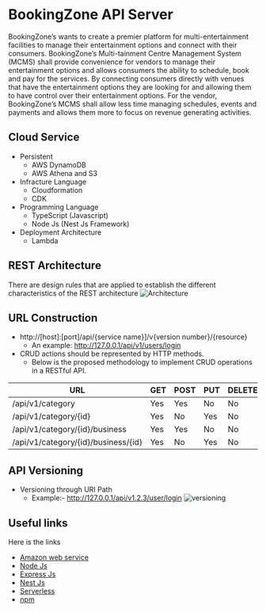# BookingZone API Server
BookingZone’s wants to create a premier platform for multi-entertainment facilities to manage their entertainment options and connect with their consumers.  BookingZone’s Multi-tainment Centre Management System (MCMS) shall provide convenience for vendors to manage their entertainment options and allows consumers the ability to schedule, book and pay for the services.  By connecting consumers directly with venues that have the entertainment options they are looking for and allowing them to have control over their entertainment options.  For the vendor, BookingZone’s MCMS shall allow less time managing schedules, events and payments and allows them more to focus on revenue generating activities.

## Cloud Service
- Persistent 
  - AWS DynamoDB
  - AWS Athena and S3
 - Infracture Language
   - Cloudformation
   - CDK
 - Programming Language
   - TypeScript (Javascript)
   - Node Js (Nest Js Framework)
 - Deployment Architecture
   - Lambda
 
## REST Architecture
There are design rules that are applied to establish the different characteristics of the REST architecture
![Architecture](https://bookingzone-bucket.s3.ap-south-1.amazonaws.com/git_images/6.png)

## URL Construction
- http://[host]:[port]/api/{service name}]/v{version number}/{resource}
  - An example: http://127.0.0.1/api/v1/users/login
- CRUD actions should be represented by HTTP methods. 
  - Below is the proposed methodology to implement CRUD operations in a RESTful API.

| URL | GET | POST | PUT | DELETE
| ------ | ------ | ------ | ------ |------ |
| /api/v1/category | Yes | Yes | No | No |
| /api/v1/category/{id} | Yes | No | Yes | No |
| /api/v1/category/{id}/business | Yes | Yes | No | No |
| /api/v1/category/{id}/business/{id} | Yes | No | Yes | No |

## API Versioning
- Versioning through URI Path
  - Example:- http://127.0.0.1/api/v1.2.3/user/login
 ![versioning](https://bookingzone-bucket.s3.ap-south-1.amazonaws.com/git_images/8.jpg)
## Useful links
Here is the links
- [Amazon web service](http://aws.amazon.com/)
- [Node Js](https://nodejs.org/en/)
- [Express Js](https://expressjs.com/)
- [Nest Js](https://nestjs.com/)
- [Serverless](https://www.serverless.com/)
- [npm](https://www.npmjs.com/)
